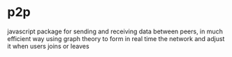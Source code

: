# p2p
javascript package for sending and receiving data between peers, in much efficient way using graph theory to form in real time the network and adjust it when users joins or leaves
